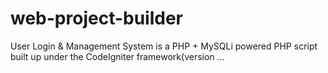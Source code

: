 # web-project-builder
User Login &amp; Management System is a PHP + MySQLi powered PHP script built up under the CodeIgniter framework(version …
